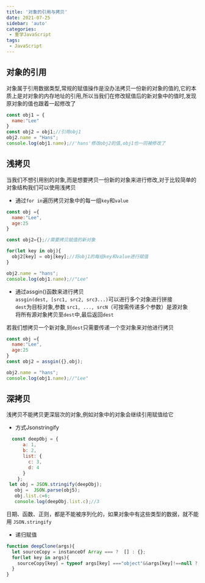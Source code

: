 ```yaml
---
title: '对象的引用与拷贝'
date: 2021-07-25
sidebar: 'auto'
categories:
 - 重学JavaScript
tags:
 - JavaScript
---  
```


## 对象的引用  

对象属于引用数据类型,常规的赋值操作是没办法拷贝一份新的对象的值的,它的本质上是对对象的内存地址的引用,所以当我们在修改赋值后的新对象中的值时,发现原对象的值也跟着一起修改了  

```js
const obj1 = {
  name:"Lee"
}
const obj2 = obj1;//引用obj1
obj2.name = "Hans";
console.log(obj1.name);//'hans'修改obj2的值,obj1也一同被修改了
```  

## 浅拷贝  

当我们不想引用别的对象,而是想要拷贝一份新的对象来进行修改,对于比较简单的对象结构我们可以使用浅拷贝  

+ 通过`for in`遍历拷贝对象中的每一组`key`和`value`  

```js
const obj ={
  name:"Lee",
  age:25
}

const obj2={};//需要拷贝赋值的新对象

for(let key in obj){
  obj2[key] = obj[key];//将obj1的每组key和value进行赋值
}

obj2.name = "hans";
console.log(obj1.name);//"Lee"
```  

+ 通过assgin()函数来进行拷贝  
`assgin(dest, [src1, src2, src3...)`可以进行多个对象进行拼接  
`dest`为目标对象,参数 `src1, ..., srcN`（可按需传递多个参数）是源对象  
将所有源对象拷贝至`dest`中,最后返回`dest`  

若我们想拷贝一个新对象,则`dest`只需要传递一个空对象来对他进行拷贝  

```js
const obj ={
  name:"Lee",
  age:25
}
const obj2 = assgin({},obj);

obj2.name = "hans";
console.log(obj1.name);//"Lee"
```  

## 深拷贝  

浅拷贝不能拷贝更深层次的对象,例如对象中的对象会继续引用赋值给它  

+ 方式Jsonstringify  

```js
  const deepObj = {
      a: 1,
      b: 2,
      list: {
        c: 3,
        d: 4
      }
    };
 let obj = JSON.stringify(deepObj);
   obj =  JSON.parse(obj5);
   obj.list.c=6;
   console.log(deepObj.list.c);//3
```

日期、函数、正则，都是不能被序列化的，如果对象中有这些类型的数据，就不能用 `JSON.stringify`  

+ 递归赋值  

```js
function deepClone(args){
  let sourceCopy = instanceOf Array === ?  [] : {};
  for(let key in args){
    sourceCopy[key] = typeof args[key] ==="object"&&args[key]!==null ? deepClone(args[key]) :args[key];
  }
}
```